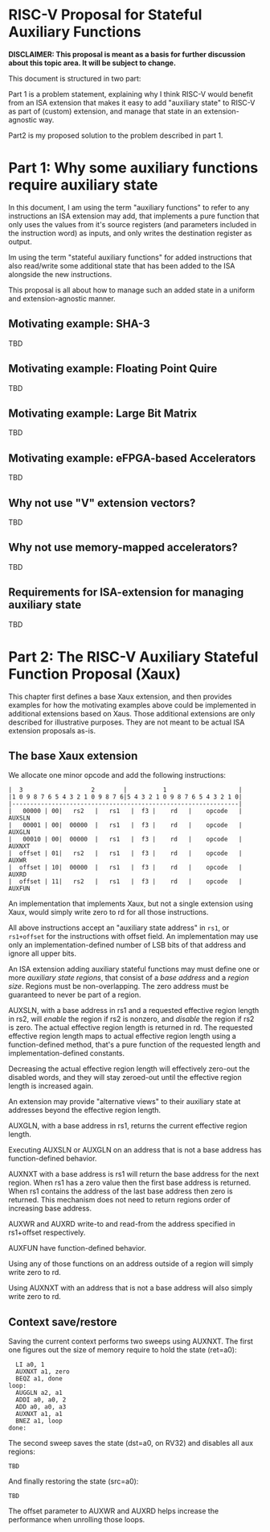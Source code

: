 RISC-V Proposal for Stateful Auxiliary Functions
================================================

**DISCLAIMER: This proposal is meant as a basis for further discussion about
this topic area. It will be subject to change.**

This document is structured in two part:

Part 1 is a problem statement, explaining why I think RISC-V would benefit from
an ISA extension that makes it easy to add "auxiliary state" to RISC-V as part
of (custom) extension, and manage that state in an extension-agnostic way.

Part2 is my proposed solution to the problem described in part 1.


Part 1: Why some auxiliary functions require auxiliary state
============================================================

In this document, I am using the term "auxiliary functions" to refer to any
instructions an ISA extension may add, that implements a pure function that
only uses the values from it's source registers (and parameters included in the
instruction word) as inputs, and only writes the destination register as
output.

Im using the term "stateful auxiliary functions" for added instructions that
also read/write some additional state that has been added to the ISA alongside
the new instructions.

This proposal is all about how to manage such an added state in a uniform
and extension-agnostic manner.

Motivating example: SHA-3
-------------------------

TBD

Motivating example: Floating Point Quire
----------------------------------------

TBD

Motivating example: Large Bit Matrix
------------------------------------

TBD

Motivating example: eFPGA-based Accelerators
--------------------------------------------

TBD

Why not use "V" extension vectors?
----------------------------------

TBD

Why not use memory-mapped accelerators?
---------------------------------------

TBD

Requirements for ISA-extension for managing auxiliary state
-----------------------------------------------------------

TBD


Part 2: The RISC-V Auxiliary Stateful Function Proposal (Xaux)
==============================================================

This chapter first defines a base Xaux extension, and then provides examples
for how the motivating examples above could be implemented in additional
extensions based on Xaus. Those additional extensions are only described
for illustrative purposes. They are not meant to be actual ISA extension
proposals as-is.

The base Xaux extension
-----------------------

We allocate one minor opcode and add the following instructions:

    |  3                   2        |          1                    |
    |1 0 9 8 7 6 5 4 3 2 1 0 9 8 7 6|5 4 3 2 1 0 9 8 7 6 5 4 3 2 1 0|
    |---------------------------------------------------------------|
    |   00000 | 00|   rs2   |   rs1   |  f3 |    rd   |    opcode   | AUXSLN
    |   00001 | 00|  00000  |   rs1   |  f3 |    rd   |    opcode   | AUXGLN
    |   00010 | 00|  00000  |   rs1   |  f3 |    rd   |    opcode   | AUXNXT
    |  offset | 01|   rs2   |   rs1   |  f3 |    rd   |    opcode   | AUXWR
    |  offset | 10|  00000  |   rs1   |  f3 |    rd   |    opcode   | AUXRD
    |  offset | 11|   rs2   |   rs1   |  f3 |    rd   |    opcode   | AUXFUN

An implementation that implements Xaux, but not a single extension using
Xaux, would simply write zero to rd for all those instructions.

All above instructions accept an "auxiliary state address" in `rs1`, or
`rs1+offset` for the instructions with offset field. An implementation may
use only an implementation-defined number of LSB bits of that address and
ignore all upper bits.

An ISA extension adding auxiliary stateful functions may must define one
or more *auxiliary state regions*, that consist of a *base address*
and a *region size*. Regions must be non-overlapping. The zero address
must be guaranteed to never be part of a region.

AUXSLN, with a base address in rs1 and a requested effective region length in
rs2, will *enable* the region if rs2 is nonzero, and *disable* the region if
rs2 is zero. The actual effective region length is returned in rd. The
requested effective region length maps to actual effective region length using
a function-defined method, that's a pure function of the requested length
and implementation-defined constants.

Decreasing the actual effective region length will effectively zero-out the
disabled words, and they will stay zeroed-out until the effective region length
is increased again.

An extension may provide "alternative views" to their auxiliary state at
addresses beyond the effective region length.

AUXGLN, with a base address in rs1, returns the current effective region length.

Executing AUXSLN or AUXGLN on an address that is not a base address has
function-defined behavior.

AUXNXT with a base address is rs1 will return the base address for the next region.
When rs1 has a zero value then the first base address is returned. When rs1 contains
the address of the last base address then zero is returned. This mechanism does not
need to return regions order of increasing base address.

AUXWR and AUXRD write-to and read-from the address specified in rs1+offset
respectively.

AUXFUN have function-defined behavior.

Using any of those functions on an address outside of a region will simply
write zero to rd.

Using AUXNXT with an address that is not a base address will also simply write
zero to rd.

Context save/restore
--------------------

Saving the current context performs two sweeps using AUXNXT. The first
one figures out the size of memory require to hold the state (ret=a0):

      LI a0, 1
      AUXNXT a1, zero
      BEQZ a1, done
    loop:
      AUGGLN a2, a1
      ADDI a0, a0, 2
      ADD a0, a0, a3
      AUXNXT a1, a1
      BNEZ a1, loop
    done:

The second sweep saves the state (dst=a0, on RV32) and disables all
aux regions:

    TBD

And finally restoring the state (src=a0):

    TBD

The offset parameter to AUXWR and AUXRD helps increase the performance when
unrolling those loops.
